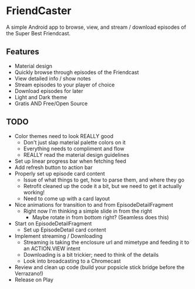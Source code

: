 # FriendCaster
A simple Android app to browse, view, and stream / download episodes of the Super Best Friendcast.

## Features
* Material design
* Quickly browse through episodes of the Friendcast
* View detailed info / show notes
* Stream episodes to your player of choice
* Download episodes for later
* Light and Dark theme
* Gratis AND Free/Open Source

## TODO
* Color themes need to look REALLY good
  * Don't just slap material palette colors on it
  * Everything needs to compliment and flow
  * REALLY read the material design guidelines
* Set up linear progress bar when fetching feed
* Add refresh button to action bar 
* Properly set up episode card content
  * Issue of what things to get, how to parse them, and where they go
  * Retrofit cleaned up the code it a bit, but we need to get it actually working!
  * Need to come up with a card layout
* Nice animations for transition to and from EpisodeDetailFragment
  * Right now I'm thinking a simple slide in from the right
    * Maybe rotate in from bottom right? (Seamless does this)
* Start on EpisodeDetailFragment
  * Set up EpisodeDetail card content 
* Implement streaming / Downloading
  * Streaming is taking the enclosure url and mimetype and feeding it to an ACTION.VIEW intent
  * Downloading is a bit trickier; need to think of the details
  * Look into broadcasting to a Chromecast
* Review and clean up code (build your popsicle stick bridge before the Verrazano!)
* Release on Play
